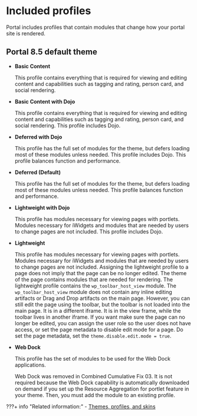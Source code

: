 # Included profiles

Portal includes profiles that contain modules that change how your portal site is rendered.

## Portal 8.5 default theme

-   **Basic Content**

    This profile contains everything that is required for viewing and editing content and capabilities such as tagging and rating, person card, and social rendering.

-   **Basic Content with Dojo**

    This profile contains everything that is required for viewing and editing content and capabilities such as tagging and rating, person card, and social rendering. This profile includes Dojo.

-   **Deferred with Dojo**

    This profile has the full set of modules for the theme, but defers loading most of these modules unless needed. This profile includes Dojo. This profile balances function and performance.

-   **Deferred \(Default\)**

    This profile has the full set of modules for the theme, but defers loading most of these modules unless needed. This profile balances function and performance.

-   **Lightweight with Dojo**

    This profile has modules necessary for viewing pages with portlets. Modules necessary for iWidgets and modules that are needed by users to change pages are not included. This profile includes Dojo.

-   **Lightweight**

    This profile has modules necessary for viewing pages with portlets. Modules necessary for iWidgets and modules that are needed by users to change pages are not included. Assigning the lightweight profile to a page does not imply that the page can be no longer edited. The theme of the page contains modules that are needed for rendering. The lightweight profile contains the `wp_toolbar_host_view` module. The `wp_toolbar_host_view` module does not contain any inline editing artifacts or Drag and Drop artifacts on the main page. However, you can still edit the page using the toolbar, but the toolbar is not loaded into the main page. It is in a different iframe. It is in the view frame, while the toolbar lives in another iframe. If you want make sure the page can no longer be edited, you can assign the user role so the user does not have access, or set the page metadata to disable edit mode for a page. Do set the page metadata, set the `theme.disable.edit.mode = true`.

-   **Web Dock**

    This profile has the set of modules to be used for the Web Dock applications.

    Web Dock was removed in Combined Cumulative Fix 03. It is not required because the Web Dock capability is automatically downloaded on demand if you set up the Resource Aggregation for portlet feature in your theme. Then, you must add the module to an existing profile.



???+ info "Related information:"
    - [Themes, profiles, and skins](../../../create_sites/website_building_blocks/themes_profiles_skins/index.md)

